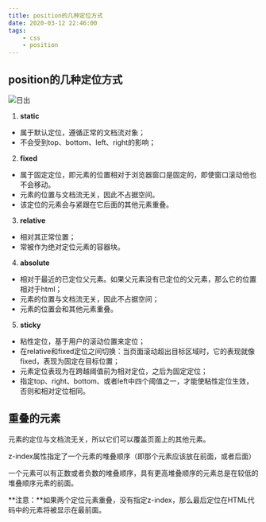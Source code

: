 ```yaml
---
title: position的几种定位方式
date: 2020-03-12 22:46:00
tags:
	- css
	- position
---
```


## position的几种定位方式

![日出](https://w.wallhaven.cc/full/96/wallhaven-96w8e8.png)

1. **static**

* 属于默认定位，遵循正常的文档流对象；
* 不会受到top、bottom、left、right的影响；

2. **fixed**

* 属于固定定位，即元素的位置相对于浏览器窗口是固定的，即使窗口滚动他也不会移动。
* 元素的位置与文档流无关，因此不占据空间。
* 该定位的元素会与紧跟在它后面的其他元素重叠。

3. **relative**

* 相对其正常位置；
* 常被作为绝对定位元素的容器块。

4. **absolute**

* 相对于最近的已定位父元素。如果父元素没有已定位的父元素，那么它的位置相对于html；
* 元素的位置与文档流无关，因此不占据空间；
* 元素的位置会和其他元素重叠。

5. **sticky**

* 粘性定位，基于用户的滚动位置来定位；
* 在relative和fixed定位之间切换：当页面滚动超出目标区域时，它的表现就像fixed，表现为固定在目标位置；
* 元素定位表现为在跨越阈值前为相对定位，之后为固定定位；
* 指定top、right、bottom、或者left中四个阈值之一，才能使粘性定位生效，否则和相对定位相同。

## 重叠的元素

元素的定位与文档流无关，所以它们可以覆盖页面上的其他元素。

z-index属性指定了一个元素的堆叠顺序（即那个元素应该放在前面，或者后面）

一个元素可以有正数或者负数的堆叠顺序，具有更高堆叠顺序的元素总是在较低的堆叠顺序元素的前面。

**注意：**如果两个定位元素重叠，没有指定z-index，那么最后定位在HTML代码中的元素将被显示在最前面。